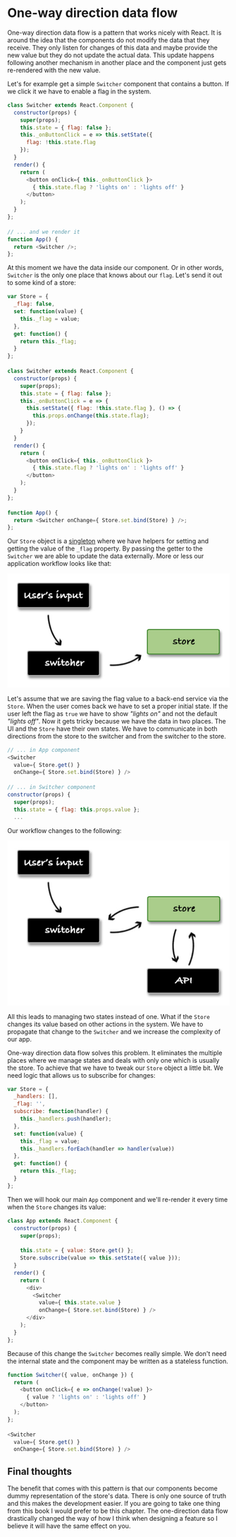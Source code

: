 # One-way direction data flow

One-way direction data flow is a pattern that works nicely with React. It is around the idea that the components do not modify the data that they receive. They only listen for changes of this data and maybe provide the new value but they do not update the actual data. This update happens following another mechanism in another place and the component just gets re-rendered with the new value.

Let's for example get a simple `Switcher` component that contains a button. If we click it we have to enable a flag in the system.

```js
class Switcher extends React.Component {
  constructor(props) {
    super(props);
    this.state = { flag: false };
    this._onButtonClick = e => this.setState({
      flag: !this.state.flag
    });
  }
  render() {
    return (
      <button onClick={ this._onButtonClick }>
        { this.state.flag ? 'lights on' : 'lights off' }
      </button>
    );
  }
};

// ... and we render it
function App() {
  return <Switcher />;
};
```

At this moment we have the data inside our component. Or in other words, `Switcher` is the only one place that knows about our `flag`. Let's send it out to some kind of a store:

```js
var Store = {
  _flag: false,
  set: function(value) {
    this._flag = value;
  },
  get: function() {
    return this._flag;
  }
};

class Switcher extends React.Component {
  constructor(props) {
    super(props);
    this.state = { flag: false };
    this._onButtonClick = e => {
      this.setState({ flag: !this.state.flag }, () => {
        this.props.onChange(this.state.flag);
      });
    }
  }
  render() {
    return (
      <button onClick={ this._onButtonClick }>
        { this.state.flag ? 'lights on' : 'lights off' }
      </button>
    );
  }
};

function App() {
  return <Switcher onChange={ Store.set.bind(Store) } />;
};
```

Our `Store` object is a [singleton](https://addyosmani.com/resources/essentialjsdesignpatterns/book/#singletonpatternjavascript) where we have helpers for setting and getting the value of the `_flag` property. By passing the getter to the `Switcher` we are able to update the data externally. More or less our application workflow looks like that:

![one-direction data flow](./one-direction-1.jpg)

Let's assume that we are saving the flag value to a back-end service via the `Store`. When the user comes back we have to set a proper initial state. If the user left the flag as `true` we have to show *"lights on"* and not the default *"lights off"*. Now it gets tricky because we have the data in two places. The UI and the `Store` have their own states. We have to communicate in both directions from the store to the switcher and from the switcher to the store.

```js
// ... in App component
<Switcher
  value={ Store.get() }
  onChange={ Store.set.bind(Store) } />

// ... in Switcher component
constructor(props) {
  super(props);
  this.state = { flag: this.props.value };
  ...
```

Our workflow changes to the following:

![one-direction data flow](./one-direction-2.jpg)

All this leads to managing two states instead of one. What if the `Store` changes its value based on other actions in the system. We have to propagate that change to the `Switcher` and we increase the complexity of our app.

One-way direction data flow solves this problem. It eliminates the multiple places where we manage states and deals with only one which is usually the store. To achieve that we have to tweak our `Store` object a little bit. We need logic that allows us to subscribe for changes:

<span class="new-page"></span>

```js
var Store = {
  _handlers: [],
  _flag: '',
  subscribe: function(handler) {
    this._handlers.push(handler);
  },
  set: function(value) {
    this._flag = value;
    this._handlers.forEach(handler => handler(value))
  },
  get: function() {
    return this._flag;
  }
};
```

Then we will hook our main `App` component and we'll re-render it every time when the `Store` changes its value:

```js
class App extends React.Component {
  constructor(props) {
    super(props);

    this.state = { value: Store.get() };
    Store.subscribe(value => this.setState({ value }));
  }
  render() {
    return (
      <div>
        <Switcher
          value={ this.state.value }
          onChange={ Store.set.bind(Store) } />
      </div>
    );
  }
};
```

Because of this change the `Switcher` becomes really simple. We don't need the internal state and the component may be written as a stateless function.

```js
function Switcher({ value, onChange }) {
  return (
    <button onClick={ e => onChange(!value) }>
      { value ? 'lights on' : 'lights off' }
    </button>
  );
};

<Switcher
  value={ Store.get() }
  onChange={ Store.set.bind(Store) } />
```

## Final thoughts

The benefit that comes with this pattern is that our components become dummy representation of the store's data. There is only one source of truth and this makes the development easier. If you are going to take one thing from this book I would prefer to be this chapter. The one-direction data flow drastically changed the way of how I think when designing a feature so I believe it will have the same effect on you.
